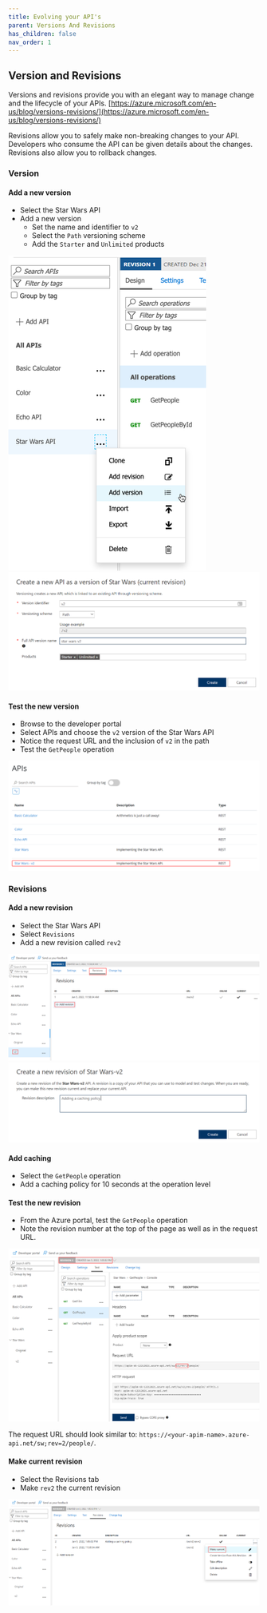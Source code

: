 ```yaml
---
title: Evolving your API's
parent: Versions And Revisions
has_children: false
nav_order: 1
---
```


## Version and Revisions

Versions and revisions provide you with an elegant way to manage change and the lifecycle of your APIs. [https://azure.microsoft.com/en-us/blog/versions-revisions/](https://azure.microsoft.com/en-us/blog/versions-revisions/)

Revisions allow you to safely make non-breaking changes to your API. Developers who consume the API can be given details about the changes. Revisions also allow you to rollback changes.

### Version

#### Add a new version

- Select the Star Wars API
- Add a new version
  - Set the name and identifier to `v2`
  - Select the `Path` versioning scheme
  - Add the `Starter` and `Unlimited` products

![Revisions](../../assets/images/APIMVersionsAdd.png)
![Revisions](../../assets/images/APIMVersionsCreate.png)

#### Test the new version

- Browse to the developer portal
- Select APIs and choose the `v2` version of the Star Wars API
- Notice the request URL and the inclusion of `v2` in the path
- Test the `GetPeople` operation

![Revisions](../../assets/images/APIMVersionsDevPortal.png)


### Revisions

#### Add a new revision

- Select the Star Wars API
- Select `Revisions`
- Add a new revision called `rev2`

![Revisions](../../assets/images/APIMRevisionsMenu.png)
![Revisions](../../assets/images/APIMRevisionsCreate.png)

#### Add caching

- Select the `GetPeople` operation
- Add a caching policy for 10 seconds at the operation level

#### Test the new revision

- From the Azure portal, test the `GetPeople` operation
- Note the revision number at the top of the page as well as in the request URL.

![Revisions](../../assets/images/APIMRevisionsTest.png)

The request URL should look similar to: `https://<your-apim-name>.azure-api.net/sw;rev=2/people/`.

#### Make current revision

- Select the Revisions tab
- Make `rev2` the current revision

![Revisions](../../assets/images/APIMRevisionsMakeCurrent.png)



